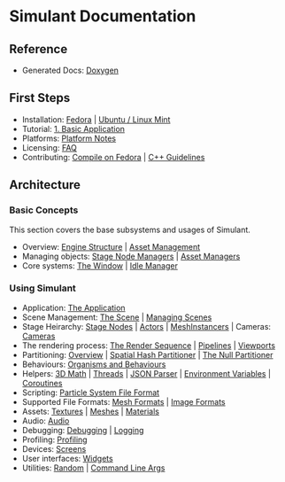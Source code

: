 # Simulant Documentation

## Reference

 - Generated Docs: [Doxygen](https://simulant.gitlab.io/simulant/namespacesmlt.html)


## First Steps

 - Installation: [Fedora](install_fedora.md) | [Ubuntu / Linux Mint](install_ubuntu.md)
 - Tutorial: [1. Basic Application](tutorial_1.md)
 - Platforms: [Platform Notes](platform_notes.md)
 - Licensing: [FAQ](license.md)
 - Contributing: [Compile on Fedora](develop_fedora.md) | [C++ Guidelines](cpp_guidelines.md)

## Architecture

### Basic Concepts

This section covers the base subsystems and usages of Simulant.

 - Overview: [Engine Structure](engine_structure.md) | [Asset Management](resource_management.md)
 - Managing objects: [Stage Node Managers](manual_managers.md) | [Asset Managers](asset_managers.md)
 - Core systems: [The Window](window.md) | [Idle Manager](idle.md)


### Using Simulant

 - Application: [The Application](application.md)
 - Scene Management: [The Scene](scene.md) | [Managing Scenes](scene_management.md)
 - Stage Heirarchy: [Stage Nodes](stage_nodes.md) | [Actors](actors.md) | [MeshInstancers](mesh_instancer.md) | Cameras: [Cameras](cameras.md)
 - The rendering process: [The Render Sequence](render_sequence.md) | [Pipelines](pipelines.md) | [Viewports](viewport.md) 
 - Partitioning: [Overview](partitioners.md) | [Spatial Hash Partitioner](spatial_hashing.md) | [The Null Partitioner](null_partitioner.md)
 - Behaviours: [Organisms and Behaviours](behaviours.md)
 - Helpers: [3D Math](maths.md) | [Threads](threading.md) | [JSON Parser](json.md) | [Environment Variables](environment_variables.md) | [Coroutines](coroutines.md)
 - Scripting: [Particle System File Format](particle_system_format.md)
 - Supported File Formats: [Mesh Formats](mesh_formats.md) | [Image Formats](image_formats.md)
 - Assets: [Textures](textures.md) | [Meshes](meshes.md) | [Materials](materials.md)
 - Audio: [Audio](audio.md)
 - Debugging: [Debugging](debugging.md) | [Logging](logging.md)
 - Profiling: [Profiling](profiling.md)
 - Devices: [Screens](screens.md)
 - User interfaces: [Widgets](widgets.md)
 - Utilities: [Random](random.md) | [Command Line Args](arg_parsing.md) 


